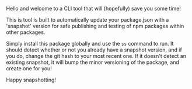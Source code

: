 Hello and welcome to a CLI tool that will (hopefully) save you some time!

This is tool is built to automatically update your package.json with a 'snapshot' version for safe publishing and testing of npm packages within other packages.

Simply install this package globally and use the `ss` command to run. It should detect whether or not you already have a snapshot version, and if you do, change the git hash to your most recent one. If it doesn't detect an existing snapshot, it will bump the minor versioning of the package, and create one for you!

Happy snapshotting!
